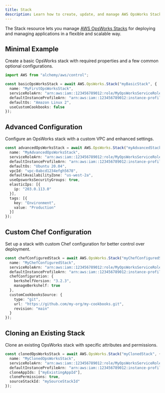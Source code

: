 ```yaml
---
title: Stack
description: Learn how to create, update, and manage AWS OpsWorks Stacks using Alchemy Cloud Control.
---
```


The Stack resource lets you manage [AWS OpsWorks Stacks](https://docs.aws.amazon.com/opsworks/latest/userguide/) for deploying and managing applications in a flexible and scalable way.

## Minimal Example

Create a basic OpsWorks stack with required properties and a few common optional configurations.

```ts
import AWS from "alchemy/aws/control";

const basicOpsWorksStack = await AWS.OpsWorks.Stack("myBasicStack", {
  name: "MyFirstOpsWorksStack",
  serviceRoleArn: "arn:aws:iam::123456789012:role/MyOpsWorksServiceRole",
  defaultInstanceProfileArn: "arn:aws:iam::123456789012:instance-profile/MyOpsWorksInstanceProfile",
  defaultOs: "Amazon Linux 2",
  useCustomCookbooks: false
});
```

## Advanced Configuration

Configure an OpsWorks stack with a custom VPC and enhanced settings.

```ts
const advancedOpsWorksStack = await AWS.OpsWorks.Stack("myAdvancedStack", {
  name: "MyAdvancedOpsWorksStack",
  serviceRoleArn: "arn:aws:iam::123456789012:role/MyOpsWorksServiceRole",
  defaultInstanceProfileArn: "arn:aws:iam::123456789012:instance-profile/MyOpsWorksInstanceProfile",
  defaultOs: "Ubuntu 20.04",
  vpcId: "vpc-0abcd1234efgh5678",
  defaultAvailabilityZone: "us-west-2a",
  useOpsworksSecurityGroups: true,
  elasticIps: [{
    ip: "203.0.113.0"
  }],
  tags: [{
    key: "Environment",
    value: "Production"
  }]
});
```

## Custom Chef Configuration

Set up a stack with custom Chef configuration for better control over deployment.

```ts
const chefConfiguredStack = await AWS.OpsWorks.Stack("myChefConfiguredStack", {
  name: "MyChefConfiguredStack",
  serviceRoleArn: "arn:aws:iam::123456789012:role/MyOpsWorksServiceRole",
  defaultInstanceProfileArn: "arn:aws:iam::123456789012:instance-profile/MyOpsWorksInstanceProfile",
  chefConfiguration: {
    berkshelfVersion: "3.2.3",
    manageBerkshelf: true
  },
  customCookbooksSource: {
    type: "git",
    url: "https://github.com/my-org/my-cookbooks.git",
    revision: "main"
  }
});
```

## Cloning an Existing Stack

Clone an existing OpsWorks stack with specific attributes and permissions.

```ts
const clonedOpsWorksStack = await AWS.OpsWorks.Stack("myClonedStack", {
  name: "MyClonedOpsWorksStack",
  serviceRoleArn: "arn:aws:iam::123456789012:role/MyOpsWorksServiceRole",
  defaultInstanceProfileArn: "arn:aws:iam::123456789012:instance-profile/MyOpsWorksInstanceProfile",
  cloneAppIds: ["myExistingAppId"],
  clonePermissions: true,
  sourceStackId: "mySourceStackId"
});
```